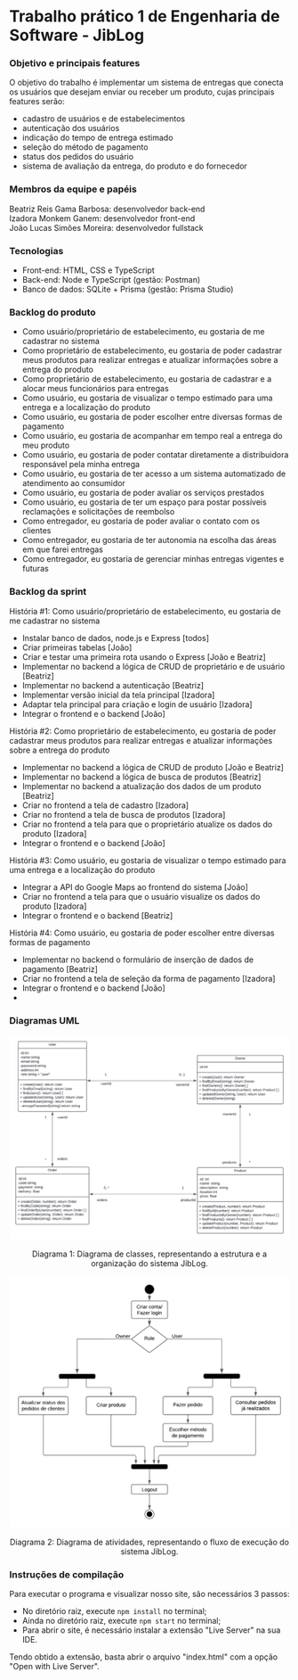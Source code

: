 # Trabalho prático 1 de Engenharia de Software - JibLog

### Objetivo e principais features
O objetivo do trabalho é implementar um sistema de entregas que conecta os usuários que desejam enviar ou receber um produto, cujas principais features serão:
- cadastro de usuários e de estabelecimentos
- autenticação dos usuários
- indicação do tempo de entrega estimado
- seleção do método de pagamento
- status dos pedidos do usuário 
- sistema de avaliação da entrega, do produto e do fornecedor

### Membros da equipe e papéis
Beatriz Reis Gama Barbosa: desenvolvedor back-end <br>
Izadora Monkem Ganem: desenvolvedor front-end <br> 
João Lucas Simões Moreira: desenvolvedor fullstack <br> 

### Tecnologias
- Front-end: HTML, CSS e TypeScript
- Back-end: Node e TypeScript (gestão: Postman)
- Banco de dados: SQLite + Prisma (gestão: Prisma Studio)

### Backlog do produto
- Como usuário/proprietário de estabelecimento, eu gostaria de me cadastrar no sistema
- Como proprietário de estabelecimento, eu gostaria de poder cadastrar meus produtos para realizar entregas e atualizar informações sobre a entrega do produto
- Como proprietário de estabelecimento, eu gostaria de cadastrar e a alocar meus funcionários para entregas
- Como usuário, eu gostaria de visualizar o tempo estimado para uma entrega e a localização do produto
- Como usuário, eu gostaria de poder escolher entre diversas formas de pagamento 
- Como usuário, eu gostaria de acompanhar em tempo real a entrega do meu produto
- Como usuário, eu gostaria de poder contatar diretamente a distribuidora responsável pela minha entrega
- Como usuário, eu gostaria de ter acesso a um sistema automatizado de atendimento ao consumidor
- Como usuário, eu gostaria de poder avaliar os serviços prestados
- Como usuário, eu gostaria de ter um espaço para postar possíveis reclamações e solicitações de reembolso 
- Como entregador, eu gostaria de poder avaliar o contato com os clientes
- Como entregador, eu gostaria de ter autonomia na escolha das áreas em que farei entregas
- Como entregador, eu gostaria de gerenciar minhas entregas vigentes e futuras

### Backlog da sprint
História #1: Como usuário/proprietário de estabelecimento, eu gostaria de me cadastrar no sistema
- Instalar banco de dados, node.js e Express [todos]
- Criar primeiras tabelas [João]
- Criar e testar uma primeira rota usando o Express [João e Beatriz]
- Implementar no backend a lógica de CRUD de proprietário e de usuário [Beatriz]
- Implementar no backend a autenticação [Beatriz]
- Implementar versão inicial da tela principal [Izadora]
- Adaptar tela principal para criação e login de usuário [Izadora]
- Integrar o frontend e o backend [João]
  
História #2: Como proprietário de estabelecimento, eu gostaria de poder cadastrar meus produtos para realizar entregas e atualizar informações sobre a entrega do produto
- Implementar no backend a lógica de CRUD de produto [João e Beatriz]
- Implementar no backend a lógica de busca de produtos [Beatriz]
- Implementar no backend a atualização dos dados de um produto [Beatriz]
- Criar no frontend a tela de cadastro [Izadora]
- Criar no frontend a tela de busca de produtos [Izadora]
- Criar no frontend a tela para que o proprietário atualize os dados do produto [Izadora]
- Integrar o frontend e o backend [João]

História #3: Como usuário, eu gostaria de visualizar o tempo estimado para uma entrega e a localização do produto
- Integrar a API do Google Maps ao frontend do sistema [João]
- Criar no frontend a tela para que o usuário visualize os dados do produto [Izadora]
- Integrar o frontend e o backend [Beatriz]
  
História #4: Como usuário, eu gostaria de poder escolher entre diversas formas de pagamento 
- Implementar no backend o formulário de inserção de dados de pagamento [Beatriz]
- Criar no frontend a tela de seleção da forma de pagamento [Izadora]
- Integrar o frontend e o backend [João]
- 

### Diagramas UML
<div align="center">
		<img src = "imgs/uml1.png"/>
	</div>
 	<p align="center">Diagrama 1: Diagrama de classes, representando a estrutura e a organização do sistema JibLog.</p>

<div align="center">
		<img src = "imgs/uml2.png"/>
	</div>
 	<p align="center">Diagrama 2: Diagrama de atividades, representando o fluxo de execução do sistema JibLog.</p>


### Instruções de compilação
Para executar o programa e visualizar nosso site, são necessários 3 passos:

- No diretório raiz, execute `npm install` no terminal;
- Ainda no diretório raiz, execute `npm start` no terminal;
- Para abrir o site, é necessário instalar a extensão "Live Server" na sua IDE. 

Tendo obtido a extensão, basta abrir o arquivo "index.html" com a opção "Open with Live Server".
